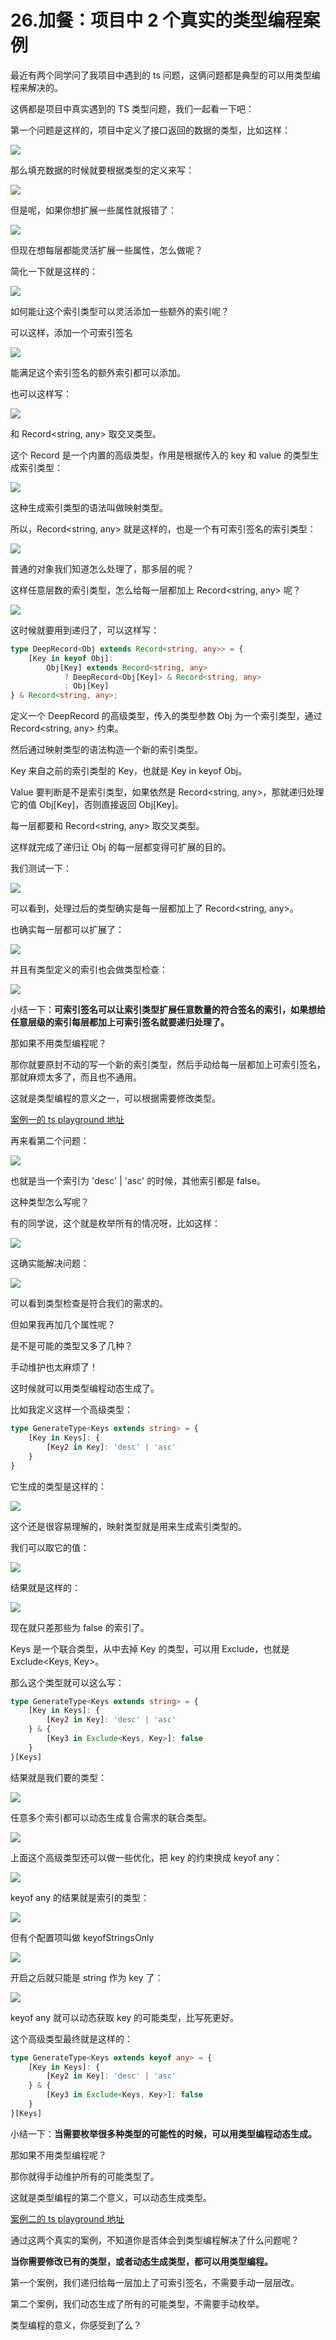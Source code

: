 # 26.加餐：项目中 2 个真实的类型编程案例

最近有两个同学问了我项目中遇到的 ts 问题，这俩问题都是典型的可以用类型编程来解决的。

这俩都是项目中真实遇到的 TS 类型问题，我们一起看一下吧：

第一个问题是这样的，项目中定义了接口返回的数据的类型，比如这样：

![](./images/f8bc068dac6fc7aa3893acdf05e7e501.png )

那么填充数据的时候就要根据类型的定义来写：

![](./images/ff85244330c57c9d6ec4d55d2f461aac.png )

但是呢，如果你想扩展一些属性就报错了：

![](./images/e04d921ac09ec99fbde5632e75b6378b.png )

但现在想每层都能灵活扩展一些属性，怎么做呢？

简化一下就是这样的：

![](./images/4e6d61810d35e74fa71ba20f20ba8d99.png )

如何能让这个索引类型可以灵活添加一些额外的索引呢？

可以这样，添加一个可索引签名

![](./images/47d6584d8bdf95551137e7daeffd3fe0.png )

能满足这个索引签名的额外索引都可以添加。

也可以这样写：

![](./images/421ceeefc9e69a429cc372885fcc3507.png )

和 Record<string, any> 取交叉类型。

这个 Record 是一个内置的高级类型，作用是根据传入的 key 和 value 的类型生成索引类型：

![](./images/8aff5a055ddaa9afdfabf08aea854835.png )

这种生成索引类型的语法叫做映射类型。

所以，Record<string, any> 就是这样的，也是一个有可索引签名的索引类型：

![](./images/31daa41cce7c4782b049c9884ea56ef9.png )

普通的对象我们知道怎么处理了，那多层的呢？

这样任意层数的索引类型，怎么给每一层都加上 Record<string, any> 呢？

![](./images/3ca6ecdf8dadebfcb10776556da18a22.png )

这时候就要用到递归了，可以这样写：

```typescript
type DeepRecord<Obj extends Record<string, any>> = {
    [Key in keyof Obj]: 
        Obj[Key] extends Record<string, any>
            ? DeepRecord<Obj[Key]> & Record<string, any>
            : Obj[Key]
} & Record<string, any>;
```

定义一个 DeepRecord 的高级类型，传入的类型参数 Obj 为一个索引类型，通过 Record<string, any> 约束。

然后通过映射类型的语法构造一个新的索引类型。

Key 来自之前的索引类型的 Key，也就是 Key in keyof Obj。

Value 要判断是不是索引类型，如果依然是 Record<string, any>，那就递归处理它的值 Obj[Key]，否则直接返回 Obj[Key]。

每一层都要和 Record<string, any> 取交叉类型。

这样就完成了递归让 Obj 的每一层都变得可扩展的目的。

我们测试一下：

![](./images/5159fc40be84e45482f2065743046774.png )

可以看到，处理过后的类型确实是每一层都加上了 Record<string, any>。

也确实每一层都可以扩展了：

![](./images/48b56749512baadb472783b50c480acf.png )

并且有类型定义的索引也会做类型检查：

![](./images/9f6750d1b6711717f3e8d036ab4477a7.png )

小结一下：**可索引签名可以让索引类型扩展任意数量的符合签名的索引，如果想给任意层级的索引每层都加上可索引签名就要递归处理了。**

那如果不用类型编程呢？

那你就要原封不动的写一个新的索引类型，然后手动给每一层都加上可索引签名，那就麻烦太多了，而且也不通用。

这就是类型编程的意义之一，可以根据需要修改类型。

[案例一的 ts playground 地址](https://www.typescriptlang.org/play?#code/C4TwDgpgBAIghsOUC8UDeAoK2pzwLigDsBXAWwCMIAnAbixwqcMxzagGMvDTKb72OACYjCAZ2DUAlkQDmAnAF8ANA2wQNLNewBme8ZJnztbEUJ7kqdbYoy3QkWBrAAlCBwD21IQB4A8hQAVlAQAB7AEERCYlBunt4+EtJyyrhEIAB8GSjo2gDaANIQIFAyUADWxR46UAGBALqEJjh1hcX1IeGR0bHuXr5JRqlw6RnNggD8ThCufQmtRSD12QBkvfEDhilpmePshAvtdlBrcf2JW7LDo-QYDtDUEDGoMM5nCfCIGbeeRBJQQgQcEInyQqFYODwwKgAEZVGwmBQtIJsFwOIQ4XszIQAORQnE2eE4DQQZEovQ6XGInFEwTYqAAJhsdiAA)

再来看第二个问题：

![](./images/fef180091d26003ebd62a89746013a3c.png )

也就是当一个索引为 'desc' | 'asc' 的时候，其他索引都是 false。

这种类型怎么写呢？

有的同学说，这个就是枚举所有的情况呀，比如这样：

![](./images/eb579612392becd5877ccc1a3794fe1e.png )

这确实能解决问题：

![](./images/b76a2c908c157a00474477c0230ca3bc.png )

可以看到类型检查是符合我们的需求的。

但如果我再加几个属性呢？

是不是可能的类型又多了几种？

手动维护也太麻烦了！

这时候就可以用类型编程动态生成了。

比如我定义这样一个高级类型：

```typescript
type GenerateType<Keys extends string> = {
    [Key in Keys]: {
        [Key2 in Key]: 'desc' | 'asc'
    }
}
```
它生成的类型是这样的：

![](./images/2c32765af75076c3713034b138eb58cd.png )

这个还是很容易理解的，映射类型就是用来生成索引类型的。

我们可以取它的值：

![](./images/9c12af3044a9db50def3602ee956705d.png )

结果就是这样的：

![](./images/e459455f1020884953238d2ff2482a41.png )

现在就只差那些为 false 的索引了。

Keys 是一个联合类型，从中去掉 Key 的类型，可以用 Exclude，也就是 Exclude<Keys, Key>。

那么这个类型就可以这么写：
```typescript
type GenerateType<Keys extends string> = {
    [Key in Keys]: {
        [Key2 in Key]: 'desc' | 'asc'
    } & {
        [Key3 in Exclude<Keys, Key>]: false
    }
}[Keys]
```
结果就是我们要的类型：

![](./images/c91a557c658895b83157c1be71a89c8e.png )

任意多个索引都可以动态生成复合需求的联合类型。

![](./images/3ddf683caf8875d612efe46a1cc63474.png )

上面这个高级类型还可以做一些优化，把 key 的约束换成 keyof any：

![](./images/6da3dc8b859d3d234c96157bd699e0cb.png )

keyof any 的结果就是索引的类型：

![](./images/1cb3a04616f8b9d4360b4c38efeb8bd1.png )

但有个配置项叫做 keyofStringsOnly

![](./images/4e6417069542a327030d340b1d3fae56.png )

开启之后就只能是 string 作为 key 了：

![](./images/d432cf62876450dd7371bb9a2d5bfcab.png )

keyof any 就可以动态获取 key 的可能类型，比写死更好。

这个高级类型最终就是这样的：

```typescript
type GenerateType<Keys extends keyof any> = {
    [Key in Keys]: {
        [Key2 in Key]: 'desc' | 'asc'
    } & {
        [Key3 in Exclude<Keys, Key>]: false
    }
}[Keys]
```

小结一下：**当需要枚举很多种类型的可能性的时候，可以用类型编程动态生成。**

那如果不用类型编程呢？

那你就得手动维护所有的可能类型了。

这就是类型编程的第二个意义，可以动态生成类型。

[案例二的 ts playground 地址](https://www.typescriptlang.org/play?#code/C4TwDgpgBA4hB2EBOBDYEAq4IB4DSEIAzlBAB7rwAmJA1oQPYBmUK8IAfFALxQDeAKCjCoAbQIgoAS3hQJRALoAufkJHrxhAEzTZE5VADkVCEQDGhqAB8jKc4bXCAvlABkq9RokBmXVACiZGYANgCuJviERAA0coQcBkwowUQQjlBOAk6axAoA3AICoJBQSKY8sAjIaJjYOIYojZY2hgBG7c1GZt2GHAUCZgzwRMCsSmUkvILqjSgqDfbR6e2tKkkpEEvq3WZryalZhYPDo6ul5VPps3sbWyIr8yaL6Ts3B5kDQyNQu+eTHiJrrZnuoHkYnhY7sJXlB1u8BEA)

通过这两个真实的案例，不知道你是否体会到类型编程解决了什么问题呢？

**当你需要修改已有的类型，或者动态生成类型，都可以用类型编程。**

第一个案例，我们递归给每一层加上了可索引签名，不需要手动一层层改。

第二个案例，我们动态生成了所有的可能类型，不需要手动枚举。

类型编程的意义，你感受到了么？
